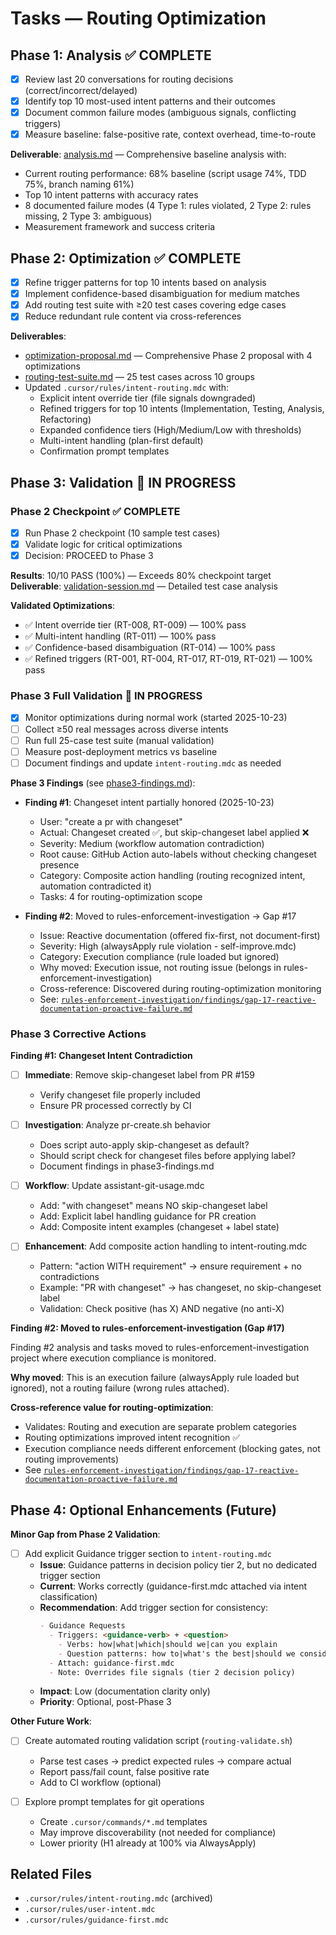 # Tasks — Routing Optimization

## Phase 1: Analysis ✅ COMPLETE

- [x] Review last 20 conversations for routing decisions (correct/incorrect/delayed)
- [x] Identify top 10 most-used intent patterns and their outcomes
- [x] Document common failure modes (ambiguous signals, conflicting triggers)
- [x] Measure baseline: false-positive rate, context overhead, time-to-route

**Deliverable**: [analysis.md](./analysis.md) — Comprehensive baseline analysis with:

- Current routing performance: 68% baseline (script usage 74%, TDD 75%, branch naming 61%)
- Top 10 intent patterns with accuracy rates
- 8 documented failure modes (4 Type 1: rules violated, 2 Type 2: rules missing, 2 Type 3: ambiguous)
- Measurement framework and success criteria

## Phase 2: Optimization ✅ COMPLETE

- [x] Refine trigger patterns for top 10 intents based on analysis
- [x] Implement confidence-based disambiguation for medium matches
- [x] Add routing test suite with ≥20 test cases covering edge cases
- [x] Reduce redundant rule content via cross-references

**Deliverables**:

- [optimization-proposal.md](./optimization-proposal.md) — Comprehensive Phase 2 proposal with 4 optimizations
- [routing-test-suite.md](./routing-test-suite.md) — 25 test cases across 10 groups
- Updated `.cursor/rules/intent-routing.mdc` with:
  - Explicit intent override tier (file signals downgraded)
  - Refined triggers for top 10 intents (Implementation, Testing, Analysis, Refactoring)
  - Expanded confidence tiers (High/Medium/Low with thresholds)
  - Multi-intent handling (plan-first default)
  - Confirmation prompt templates

## Phase 3: Validation 🔄 IN PROGRESS

### Phase 2 Checkpoint ✅ COMPLETE

- [x] Run Phase 2 checkpoint (10 sample test cases)
- [x] Validate logic for critical optimizations
- [x] Decision: PROCEED to Phase 3

**Results**: 10/10 PASS (100%) — Exceeds 80% checkpoint target  
**Deliverable**: [validation-session.md](./validation-session.md) — Detailed test case analysis

**Validated Optimizations**:

- ✅ Intent override tier (RT-008, RT-009) — 100% pass
- ✅ Multi-intent handling (RT-011) — 100% pass
- ✅ Confidence-based disambiguation (RT-014) — 100% pass
- ✅ Refined triggers (RT-001, RT-004, RT-017, RT-019, RT-021) — 100% pass

### Phase 3 Full Validation 🔄 IN PROGRESS

- [x] Monitor optimizations during normal work (started 2025-10-23)
- [ ] Collect ≥50 real messages across diverse intents
- [ ] Run full 25-case test suite (manual validation)
- [ ] Measure post-deployment metrics vs baseline
- [ ] Document findings and update `intent-routing.mdc` as needed

**Phase 3 Findings** (see [phase3-findings.md](./phase3-findings.md)):

- **Finding #1**: Changeset intent partially honored (2025-10-23)

  - User: "create a pr with changeset"
  - Actual: Changeset created ✅, but skip-changeset label applied ❌
  - Severity: Medium (workflow automation contradiction)
  - Root cause: GitHub Action auto-labels without checking changeset presence
  - Category: Composite action handling (routing recognized intent, automation contradicted it)
  - Tasks: 4 for routing-optimization scope

- **Finding #2**: Moved to rules-enforcement-investigation → Gap #17
  - Issue: Reactive documentation (offered fix-first, not document-first)
  - Severity: High (alwaysApply rule violation - self-improve.mdc)
  - Category: Execution compliance (rule loaded but ignored)
  - Why moved: Execution issue, not routing issue (belongs in rules-enforcement-investigation)
  - Cross-reference: Discovered during routing-optimization monitoring
  - See: [`rules-enforcement-investigation/findings/gap-17-reactive-documentation-proactive-failure.md`](../rules-enforcement-investigation/findings/gap-17-reactive-documentation-proactive-failure.md)

### Phase 3 Corrective Actions

**Finding #1: Changeset Intent Contradiction**

- [ ] **Immediate**: Remove skip-changeset label from PR #159

  - Verify changeset file properly included
  - Ensure PR processed correctly by CI

- [ ] **Investigation**: Analyze pr-create.sh behavior

  - Does script auto-apply skip-changeset as default?
  - Should script check for changeset files before applying label?
  - Document findings in phase3-findings.md

- [ ] **Workflow**: Update assistant-git-usage.mdc

  - Add: "with changeset" means NO skip-changeset label
  - Add: Explicit label handling guidance for PR creation
  - Add: Composite intent examples (changeset + label state)

- [ ] **Enhancement**: Add composite action handling to intent-routing.mdc
  - Pattern: "action WITH requirement" → ensure requirement + no contradictions
  - Example: "PR with changeset" → has changeset, no skip-changeset label
  - Validation: Check positive (has X) AND negative (no anti-X)

**Finding #2: Moved to rules-enforcement-investigation (Gap #17)**

Finding #2 analysis and tasks moved to rules-enforcement-investigation project where execution compliance is monitored.

**Why moved**: This is an execution failure (alwaysApply rule loaded but ignored), not a routing failure (wrong rules attached).

**Cross-reference value for routing-optimization**:
- Validates: Routing and execution are separate problem categories
- Routing optimizations improved intent recognition ✅
- Execution compliance needs different enforcement (blocking gates, not routing improvements)
- See [`rules-enforcement-investigation/findings/gap-17-reactive-documentation-proactive-failure.md`](../rules-enforcement-investigation/findings/gap-17-reactive-documentation-proactive-failure.md)

## Phase 4: Optional Enhancements (Future)

**Minor Gap from Phase 2 Validation**:

- [ ] Add explicit Guidance trigger section to `intent-routing.mdc`
  - **Issue**: Guidance patterns in decision policy tier 2, but no dedicated trigger section
  - **Current**: Works correctly (guidance-first.mdc attached via intent classification)
  - **Recommendation**: Add trigger section for consistency:
    ```markdown
    - Guidance Requests
      - Triggers: <guidance-verb> + <question>
        - Verbs: how|what|which|should we|can you explain
        - Question patterns: how to|what's the best|should we consider
      - Attach: guidance-first.mdc
      - Note: Overrides file signals (tier 2 decision policy)
    ```
  - **Impact**: Low (documentation clarity only)
  - **Priority**: Optional, post-Phase 3

**Other Future Work**:

- [ ] Create automated routing validation script (`routing-validate.sh`)

  - Parse test cases → predict expected rules → compare actual
  - Report pass/fail count, false positive rate
  - Add to CI workflow (optional)

- [ ] Explore prompt templates for git operations
  - Create `.cursor/commands/*.md` templates
  - May improve discoverability (not needed for compliance)
  - Lower priority (H1 already at 100% via AlwaysApply)

## Related Files

- `.cursor/rules/intent-routing.mdc` (archived)
- `.cursor/rules/user-intent.mdc`
- `.cursor/rules/guidance-first.mdc`
